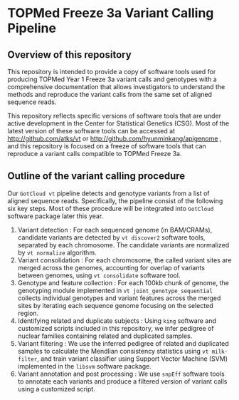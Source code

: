 TOPMed Freeze 3a Variant Calling Pipeline
=========================================

Overview of this repository
----------------------------

This repository is intended to provide a copy of software tools used for producing TOPMed Year 1 Freeze 3a variant calls and genotypes with a comprehensive documentation that allows investigators to understand the methods and reproduce the variant calls from the same set of aligned sequence reads.

This repository reflects specific versions of software tools that are under active development in the Center for Statistical Genetics (CSG). Most of the latest version of these software tools can be accessed at http://github.com/atks/vt or http://github.com/hyunminkang/apigenome , and this repository is focused on a freeze of software tools that can reproduce a variant calls compatible to TOPMed Freeze 3a.


Outline of the variant calling procedure
----------------------------------------

Our ``GotCloud vt`` pipeline detects and genotype variants from a list of aligned sequence reads. Specifically, the pipeline consist of the following six key steps. Most of these procedure will be integrated into ``GotCloud`` software package later this year. 

1. Variant detection : For each sequenced genome (in BAM/CRAMs), candidate variants are detected by ``vt discover2`` software tools, separated by each chromosome. The candidate variants are normalized by ``vt normalize`` algorithm. 
2. Variant consolidation : For each chromosome, the called variant sites are merged across the genomes, accounting for overlap of variants between genomes, using ``vt consolidate`` software tool.
3. Genotype and feature collection : For each 100kb chunk of genome, the genotyping module implemented in ``vt joint_genotype_sequential`` collects individual genotypes and variant features across the merged sites by iterating each sequence genome focusing on the selected region.  
4. Identifying related and duplicate subjects : Using ``king`` software and customized scripts included in this repository, we infer pedigree of nuclear families containing related and duplicated samples.
5. Variant filtering : We use the inferred pedigree of related and duplicated samples to calculate the Mendlian consistency statistics using ``vt milk-filter``, and train variant classifier using Support Vector Machine (SVM) implemented in the ``libsvm`` software package.
6. Variant annotation and post processing : We use ``snpEff`` software tools to annotate each variants and produce a filtered version of variant calls using a customized script.
